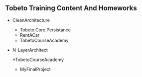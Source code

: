 ## Tobeto Training Content And Homeworks

- CleanArchitecture

    * Tobeto.Core.Persistance
    * RentACar
    * TobetoCourseAcademy

- N-LayerArchitect

    *TobetoCourseAcademy
    * MyFinalProject
 
 

 
 
 

